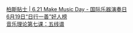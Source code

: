   
[柏斯贴士 | 6.21   Make Music Day - 国际乐器演奏日](http://www.dianyue.me/archives/368/ju205pt9xm3qfyug/)  
[6月19日“日行一善”好人榜](http://www.dianyue.me/archives/509/8uvoy3l8qunegk60/)  
[音乐理论第七课：五线谱](http://www.dianyue.me/archives/542/8wcgxpjet95drrz0/)